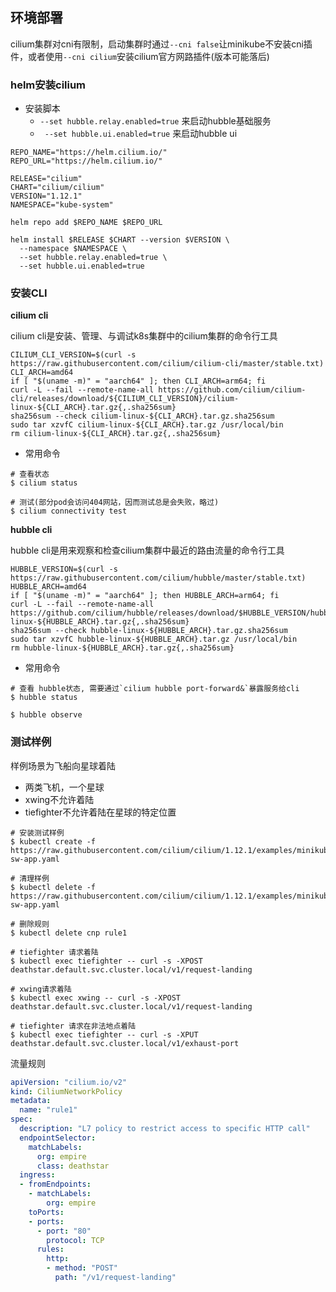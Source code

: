 
## 环境部署

cilium集群对cni有限制，启动集群时通过`--cni false`让minikube不安装cni插件，或者使用`--cni cilium`安装cilium官方网路插件(版本可能落后)

### helm安装cilium

- 安装脚本
  - `--set hubble.relay.enabled=true` 来启动hubble基础服务
  - ` --set hubble.ui.enabled=true` 来启动hubble ui

```shell
REPO_NAME="https://helm.cilium.io/"
REPO_URL="https://helm.cilium.io/"

RELEASE="cilium"
CHART="cilium/cilium"
VERSION="1.12.1"
NAMESPACE="kube-system"

helm repo add $REPO_NAME $REPO_URL

helm install $RELEASE $CHART --version $VERSION \
  --namespace $NAMESPACE \
  --set hubble.relay.enabled=true \
  --set hubble.ui.enabled=true
```

### 安装CLI

**cilium cli**

cilium cli是安装、管理、与调试k8s集群中的cilium集群的命令行工具

```shell
CILIUM_CLI_VERSION=$(curl -s https://raw.githubusercontent.com/cilium/cilium-cli/master/stable.txt)
CLI_ARCH=amd64
if [ "$(uname -m)" = "aarch64" ]; then CLI_ARCH=arm64; fi
curl -L --fail --remote-name-all https://github.com/cilium/cilium-cli/releases/download/${CILIUM_CLI_VERSION}/cilium-linux-${CLI_ARCH}.tar.gz{,.sha256sum}
sha256sum --check cilium-linux-${CLI_ARCH}.tar.gz.sha256sum
sudo tar xzvfC cilium-linux-${CLI_ARCH}.tar.gz /usr/local/bin
rm cilium-linux-${CLI_ARCH}.tar.gz{,.sha256sum}
```

- 常用命令

```shell
# 查看状态
$ cilium status

# 测试(部分pod会访问404网站，因而测试总是会失败，略过)
$ cilium connectivity test
```

**hubble cli**

hubble cli是用来观察和检查cilium集群中最近的路由流量的命令行工具

```shell
HUBBLE_VERSION=$(curl -s https://raw.githubusercontent.com/cilium/hubble/master/stable.txt)
HUBBLE_ARCH=amd64
if [ "$(uname -m)" = "aarch64" ]; then HUBBLE_ARCH=arm64; fi
curl -L --fail --remote-name-all https://github.com/cilium/hubble/releases/download/$HUBBLE_VERSION/hubble-linux-${HUBBLE_ARCH}.tar.gz{,.sha256sum}
sha256sum --check hubble-linux-${HUBBLE_ARCH}.tar.gz.sha256sum
sudo tar xzvfC hubble-linux-${HUBBLE_ARCH}.tar.gz /usr/local/bin
rm hubble-linux-${HUBBLE_ARCH}.tar.gz{,.sha256sum}
```

- 常用命令

```shell
# 查看 hubble状态, 需要通过`cilium hubble port-forward&`暴露服务给cli
$ hubble status

$ hubble observe
```

### 测试样例

样例场景为飞船向星球着陆
- 两类飞机，一个星球
- xwing不允许着陆
- tiefighter不允许着陆在星球的特定位置

```shell
# 安装测试样例
$ kubectl create -f https://raw.githubusercontent.com/cilium/cilium/1.12.1/examples/minikube/http-sw-app.yaml

# 清理样例
$ kubectl delete -f https://raw.githubusercontent.com/cilium/cilium/1.12.1/examples/minikube/http-sw-app.yaml

# 删除规则
$ kubectl delete cnp rule1
```

```shell
# tiefighter 请求着陆
$ kubectl exec tiefighter -- curl -s -XPOST deathstar.default.svc.cluster.local/v1/request-landing

# xwing请求着陆
$ kubectl exec xwing -- curl -s -XPOST deathstar.default.svc.cluster.local/v1/request-landing

# tiefighter 请求在非法地点着陆
$ kubectl exec tiefighter -- curl -s -XPUT deathstar.default.svc.cluster.local/v1/exhaust-port
```

流量规则

```yaml
apiVersion: "cilium.io/v2"
kind: CiliumNetworkPolicy
metadata:
  name: "rule1"
spec:
  description: "L7 policy to restrict access to specific HTTP call"
  endpointSelector:
    matchLabels:
      org: empire
      class: deathstar
  ingress:
  - fromEndpoints:
    - matchLabels:
        org: empire
    toPorts:
    - ports:
      - port: "80"
        protocol: TCP
      rules:
        http:
        - method: "POST"
          path: "/v1/request-landing"
```



